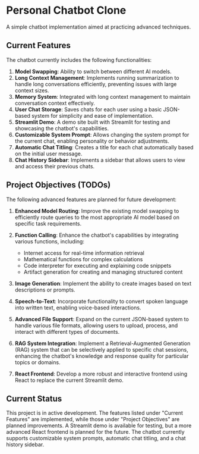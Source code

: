 # Personal Chatbot Clone
A simple chatbot implementation aimed at practicing advanced techniques.

## Current Features

The chatbot currently includes the following functionalities:

1. **Model Swapping**: Ability to switch between different AI models.
2. **Long Context Management**: Implements running summarization to handle long conversations efficiently, preventing issues with large context sizes.
3. **Memory System**: Integrated with long context management to maintain conversation context effectively.
4. **User Chat Storage**: Saves chats for each user using a basic JSON-based system for simplicity and ease of implementation.
5. **Streamlit Demo**: A demo site built with Streamlit for testing and showcasing the chatbot's capabilities.
6. **Customizable System Prompt**: Allows changing the system prompt for the current chat, enabling personality or behavior adjustments.
7. **Automatic Chat Titling**: Creates a title for each chat automatically based on the initial user message.
8. **Chat History Sidebar**: Implements a sidebar that allows users to view and access their previous chats.

## Project Objectives (TODOs)

The following advanced features are planned for future development:

1. **Enhanced Model Routing**: Improve the existing model swapping to efficiently route queries to the most appropriate AI model based on specific task requirements.

2. **Function Calling**: Enhance the chatbot's capabilities by integrating various functions, including:
   - Internet access for real-time information retrieval
   - Mathematical functions for complex calculations
   - Code interpreter for executing and explaining code snippets
   - Artifact generation for creating and managing structured content

3. **Image Generation**: Implement the ability to create images based on text descriptions or prompts.

4. **Speech-to-Text**: Incorporate functionality to convert spoken language into written text, enabling voice-based interactions.

5. **Advanced File Support**: Expand on the current JSON-based system to handle various file formats, allowing users to upload, process, and interact with different types of documents.

6. **RAG System Integration**: Implement a Retrieval-Augmented Generation (RAG) system that can be selectively applied to specific chat sessions, enhancing the chatbot's knowledge and response quality for particular topics or domains.

7. **React Frontend**: Develop a more robust and interactive frontend using React to replace the current Streamlit demo.


## Current Status

This project is in active development. The features listed under "Current Features" are implemented, while those under "Project Objectives" are planned improvements. A Streamlit demo is available for testing, but a more advanced React frontend is planned for the future. The chatbot currently supports customizable system prompts, automatic chat titling, and a chat history sidebar.

